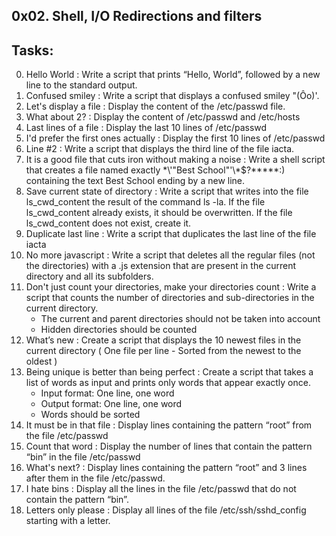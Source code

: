 0x02. Shell, I/O Redirections and filters
----------------------------------------------
## Tasks:
0. Hello World : Write a script that prints “Hello, World”, followed by a new line to the standard output.
1. Confused smiley : Write a script that displays a confused smiley "(Ôo)'.
2. Let's display a file : Display the content of the /etc/passwd file.
3. What about 2? : Display the content of /etc/passwd and /etc/hosts
4. Last lines of a file : Display the last 10 lines of /etc/passwd
5. I'd prefer the first ones actually : Display the first 10 lines of /etc/passwd
6. Line #2 : Write a script that displays the third line of the file iacta.
7. It is a good file that cuts iron without making a noise : Write a shell script that creates a file named exactly \*\\'"Best School"\'\\*$\?\*\*\*\*\*:) containing the text Best School ending by a new line.
8. Save current state of directory : Write a script that writes into the file ls_cwd_content the result of the command ls -la. If the file ls_cwd_content already exists, it should be overwritten. If the file ls_cwd_content does not exist, create it.
9. Duplicate last line : Write a script that duplicates the last line of the file iacta
10. No more javascript : Write a script that deletes all the regular files (not the directories) with a .js extension that are present in the current directory and all its subfolders.
11. Don't just count your directories, make your directories count : Write a script that counts the number of directories and sub-directories in the current directory.
	* The current and parent directories should not be taken into account
	* Hidden directories should be counted
12. What’s new : Create a script that displays the 10 newest files in the current directory ( One file per line - Sorted from the newest to the oldest )
13. Being unique is better than being perfect : Create a script that takes a list of words as input and prints only words that appear exactly once.
	* Input format: One line, one word
	* Output format: One line, one word
	* Words should be sorted
14. It must be in that file : Display lines containing the pattern “root” from the file /etc/passwd
15. Count that word : Display the number of lines that contain the pattern “bin” in the file /etc/passwd
16. What's next? : Display lines containing the pattern “root” and 3 lines after them in the file /etc/passwd.
17. I hate bins : Display all the lines in the file /etc/passwd that do not contain the pattern “bin”.
18. Letters only please : Display all lines of the file /etc/ssh/sshd_config starting with a letter.

